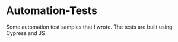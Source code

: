 # Automation-Tests
Some automation test samples that I wrote. The tests are built using Cypress and JS
